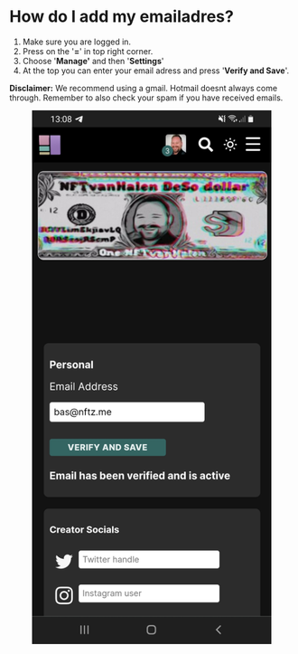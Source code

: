 # How do I add my emailadres?



1. Make sure you are logged in.
2. Press on the '**=**' in top right corner.
3. Choose '**Manage'** and then '**Settings**'
4. At the top you can enter your email adress and press '**Verify and Save**'.

**Disclaimer:** We recommend using a gmail. Hotmail doesnt always come through. Remember to also check your spam if you have received emails.&#x20;

<figure><img src="../../.gitbook/assets/Email.jpg" alt=""><figcaption></figcaption></figure>
